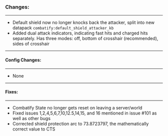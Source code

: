 ### Changes:
***
- Default shield now no longer knocks back the attacker, split into new datapack `combatify:default_shield_attacker_kb`
- Added dual attack indicators, indicating fast hits and charged hits separately. Has three modes: off, bottom of crosshair (recommended), sides of crosshair
***
#### Config Changes:
***
- None
***
#### Fixes:
***
- Combatify State no longer gets reset on leaving a server/world
- Fixed issues 1,2,4,5,6,7,10,12.5,14,15, and 16 mentioned in issue #101 as well as other bugs
- Corrected shield protection arc to 73.8723797, the mathematically correct value to CTS

